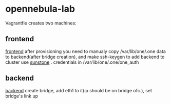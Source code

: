 # opennebula-lab

Vagrantfie creates two machines:
## frontend
[frontend](https://docs.opennebula.org/5.10/deployment/opennebula_installation/frontend_installation.html)
after provisioning you need to manualy copy /var/lib/one/.one data to backend(after bridge creation), and make ssh-keygen
to add backend to cluster use [sunstone](http://192.168.200.11:9869/) . credentials in /var/lib/one/.one/one_auth
## backend
[backend](https://docs.opennebula.org/5.10/deployment/node_installation/kvm_node_installation.html)
create bridge, add eth1 to it(ip should be on bridge ofc.), set bridge's link up
